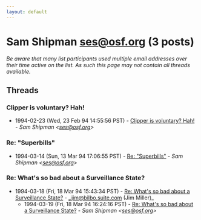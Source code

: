 ```yaml
---
layout: default
---
```


# Sam Shipman <ses@osf.org> (3 posts)

_Be aware that many list participants used multiple email addresses over their time active on the list. As such this page may not contain all threads available._

## Threads

### Clipper is voluntary?  Hah!
+ 1994-02-23 (Wed, 23 Feb 94 14:55:56 PST) - [Clipper is voluntary?  Hah!](/archive/1994/02/815f4e1773d04dbb249ab1210b3f8cf2b534ab9ad623e090b2cd50fa18c1603b) - _Sam Shipman \<ses@osf.org\>_

### Re: "Superbills"
+ 1994-03-14 (Sun, 13 Mar 94 17:06:55 PST) - [Re: "Superbills"](/archive/1994/03/ae30d4ec7b42483d9f033207d43e5de1315a0608f452f95dee652c6dd5fb3bed) - _Sam Shipman \<ses@osf.org\>_

### Re: What's so bad about a Surveillance State?
+ 1994-03-18 (Fri, 18 Mar 94 15:43:34 PST) - [Re: What's so bad about a Surveillance State?](/archive/1994/03/f0ef8e5836e3a7cfbfbb1a2d11d1dd378a62246f77e20ebabd4dc11e9b1e6860) - _jim@bilbo.suite.com (Jim Miller)_
  + 1994-03-19 (Fri, 18 Mar 94 16:24:16 PST) - [Re: What's so bad about a Surveillance State?](/archive/1994/03/1e566f9a5de4e0204637b4f7cdedc5afeeece4d62bf0ab3ad57760c607a5162f) - _Sam Shipman \<ses@osf.org\>_

